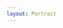 ```yaml
---
layout: Portrait
---
```


<script type="text/javascript">
    require(['custom'], function(custom){
        custom.ajaxload('Portrait', 'Geschichte_des_FEG');
    });
</script>
